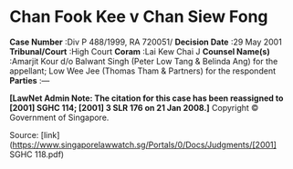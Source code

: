 # Chan Fook Kee v Chan Siew Fong 



**Case Number** :Div P 488/1999, RA 720051/ **Decision Date** :29 May 2001 **Tribunal/Court** :High Court **Coram** :Lai Kew Chai J **Counsel Name(s)** :Amarjit Kour d/o Balwant Singh (Peter Low Tang & Belinda Ang) for the appellant; Low Wee Jee (Thomas Tham & Partners) for the respondent **Parties** :— 

**[LawNet Admin Note: The citation for this case has been reassigned to <span class="citation">[2001] SGHC 114</span>; <span class="citation">[2001] 3 SLR 176</span> on 21 Jan 2008.]** Copyright © Government of Singapore. 


Source: [link](https://www.singaporelawwatch.sg/Portals/0/Docs/Judgments/[2001] SGHC 118.pdf)

